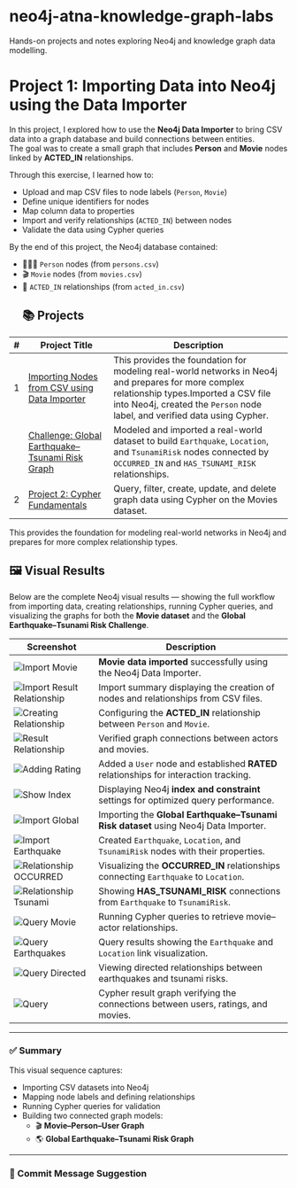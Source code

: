 # neo4j-atna-knowledge-graph-labs
Hands-on projects and notes exploring Neo4j and knowledge graph data modelling.

# Project 1: Importing Data into Neo4j using the Data Importer

In this project, I explored how to use the **Neo4j Data Importer** to bring CSV data into a graph database and build connections between entities.  
The goal was to create a small graph that includes **Person** and **Movie** nodes linked by **ACTED_IN** relationships.

Through this exercise, I learned how to:
- Upload and map CSV files to node labels (`Person`, `Movie`)
- Define unique identifiers for nodes
- Map column data to properties
- Import and verify relationships (`ACTED_IN`) between nodes
- Validate the data using Cypher queries

By the end of this project, the Neo4j database contained:
- 🧑‍🤝‍🧑 `Person` nodes (from `persons.csv`)
- 🎬 `Movie` nodes (from `movies.csv`)
- 🔗 `ACTED_IN` relationships (from `acted_in.csv`)
  ## 📚 Projects

| # | Project Title | Description |
|---|---------------|--------------|
| 1 | [Importing Nodes from CSV using Data Importer](./01_data_importer_basics/README.md) | This provides the foundation for modeling real-world networks in Neo4j and prepares for more complex relationship types.Imported a CSV file into Neo4j, created the `Person` node label, and verified data using Cypher. |
|  | [Challenge: Global Earthquake–Tsunami Risk Graph](./01_data_importer_basics/README.md#-challenge-global-earthquake–tsunami-risk-graph) | Modeled and imported a real-world dataset to build `Earthquake`, `Location`, and `TsunamiRisk` nodes connected by `OCCURRED_IN` and `HAS_TSUNAMI_RISK` relationships. |
| 2 | [Project 2: Cypher Fundamentals](./Project_02_Cypher_Fundamentals/README.md) | Query, filter, create, update, and delete graph data using Cypher on the Movies dataset. |

This provides the foundation for modeling real-world networks in Neo4j and prepares for more complex relationship types.
## 🖼️ Visual Results  

Below are the complete Neo4j visual results — showing the full workflow from importing data, creating relationships, running Cypher queries, and visualizing the graphs for both the **Movie dataset** and the **Global Earthquake–Tsunami Risk Challenge**.

| Screenshot | Description |
|-------------|--------------|
| ![Import Movie](./visual_results/importmovie.png) | **Movie data imported** successfully using the Neo4j Data Importer. |
| ![Import Result Relationship](./visual_results/importresultRelationship.png) | Import summary displaying the creation of nodes and relationships from CSV files. |
| ![Creating Relationship](./visual_results/creatingRelationship1.png) | Configuring the **ACTED_IN** relationship between `Person` and `Movie`. |
| ![Result Relationship](./visual_results/resultRelationship.png) | Verified graph connections between actors and movies. |
| ![Adding Rating](./visual_results/addingRating.png) | Added a `User` node and established **RATED** relationships for interaction tracking. |
| ![Show Index](./visual_results/showIndex.png) | Displaying Neo4j **index and constraint** settings for optimized query performance. |
| ![Import Global](./visual_results/importglobal.png) | Importing the **Global Earthquake–Tsunami Risk dataset** using Neo4j Data Importer. |
| ![Import Earthquake](./visual_results/importEarthquake.png) | Created `Earthquake`, `Location`, and `TsunamiRisk` nodes with their properties. |
| ![Relationship OCCURRED](./visual_results/relationshipOCCURRED.png) | Visualizing the **OCCURRED_IN** relationships connecting `Earthquake` to `Location`. |
| ![Relationship Tsunami](./visual_results/relationshipTsunami.png) | Showing **HAS_TSUNAMI_RISK** connections from `Earthquake` to `TsunamiRisk`. |
| ![Query Movie](./visual_results/queryMovie.png) | Running Cypher queries to retrieve movie–actor relationships. |
| ![Query Earthquakes](./visual_results/queryEarthquakes.png) | Query results showing the `Earthquake` and `Location` link visualization. |
| ![Query Directed](./visual_results/queryDirected.png) | Viewing directed relationships between earthquakes and tsunami risks. |
| ![Query](./visual_results/query.png) | Cypher result graph verifying the connections between users, ratings, and movies. |

---

### ✅ Summary  

This visual sequence captures:  
- Importing CSV datasets into Neo4j  
- Mapping node labels and defining relationships  
- Running Cypher queries for validation  
- Building two connected graph models:
  - 🎬 **Movie–Person–User Graph**  
  - 🌎 **Global Earthquake–Tsunami Risk Graph**  

---

### 💾 Commit Message Suggestion  

